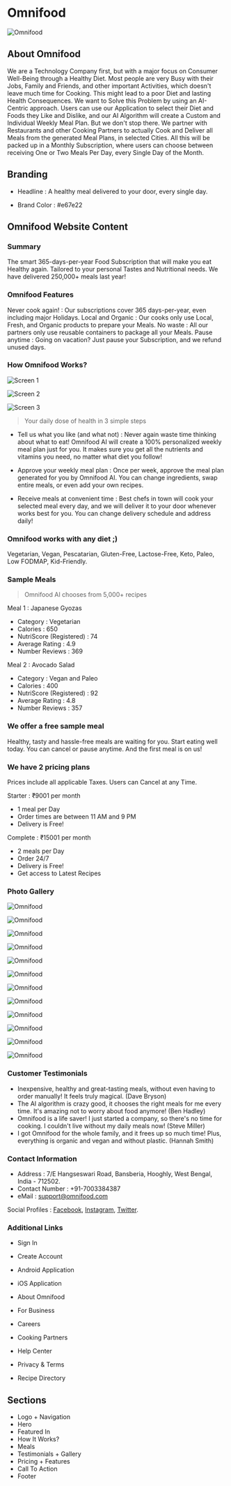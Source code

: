 # Omnifood

![Omnifood](./Preview.png)

## About Omnifood

We are a Technology Company first, but with a major focus on Consumer Well-Being through a Healthy Diet. Most people are very Busy with their Jobs, Family and Friends, and other important Activities, which doesn't leave much time for Cooking. This might lead to a poor Diet and lasting Health Consequences. We want to Solve this Problem by using an AI-Centric approach. Users can use our Application to select their Diet and Foods they Like and Dislike, and our AI Algorithm will create a Custom and Individual Weekly Meal Plan. But we don't stop there. We partner with Restaurants and other Cooking Partners to actually Cook and Deliver all Meals from the generated Meal Plans, in selected Cities. All this will be packed up in a Monthly Subscription, where users can choose between receiving One or Two Meals Per Day, every Single Day of the Month.

## Branding

- Headline : A healthy meal delivered to your door, every single day.

- Brand Color : #e67e22

## Omnifood Website Content

### Summary

The smart 365-days-per-year Food Subscription that will make you eat Healthy again. Tailored to your personal Tastes and Nutritional needs. We have delivered 250,000+ meals last year!

### Omnifood Features

Never cook again! : Our subscriptions cover 365 days-per-year, even including major Holidays.
Local and Organic : Our cooks only use Local, Fresh, and Organic products to prepare your Meals.
No waste : All our partners only use reusable containers to package all your Meals.
Pause anytime : Going on vacation? Just pause your Subscription, and we refund unused days.

### How Omnifood Works?

![Screen 1](./Assets/Images/Application/Application-Screen-1.png)

![Screen 2](./Assets/Images/Application/Application-Screen-2.png)

![Screen 3](./Assets/Images/Application/Application-Screen-3.png)

> Your daily dose of health in 3 simple steps

- Tell us what you like (and what not) : Never again waste time thinking about what to eat! Omnifood AI will create a 100% personalized weekly meal plan just for you. It makes sure you get all the nutrients and vitamins you need, no matter what diet you follow!

- Approve your weekly meal plan : Once per week, approve the meal plan generated for you by Omnifood AI. You can change ingredients, swap entire meals, or even add your own recipes.

- Receive meals at convenient time : Best chefs in town will cook your selected meal every day, and we will deliver it to your door whenever works best for you. You can change delivery schedule and address daily!

### Omnifood works with any diet ;)

Vegetarian,
Vegan,
Pescatarian,
Gluten-Free,
Lactose-Free,
Keto,
Paleo,
Low FODMAP,
Kid-Friendly.

### Sample Meals

> Omnifood AI chooses from 5,000+ recipes

Meal 1 : Japanese Gyozas

- Category : Vegetarian
- Calories : 650
- NutriScore (Registered) : 74
- Average Rating : 4.9
- Number Reviews : 369

Meal 2 : Avocado Salad

- Category : Vegan and Paleo
- Calories : 400
- NutriScore (Registered) : 92
- Average Rating : 4.8
- Number Reviews : 357

### We offer a free sample meal

Healthy, tasty and hassle-free meals are waiting for you. Start eating well today. You can cancel or pause anytime. And the first meal is on us!

### We have 2 pricing plans

Prices include all applicable Taxes. Users can Cancel at any Time.

Starter : ₹9001 per month

- 1 meal per Day
- Order times are between 11 AM and 9 PM
- Delivery is Free!

Complete : ₹15001 per month

- 2 meals per Day
- Order 24/7
- Delivery is Free!
- Get access to Latest Recipes

### Photo Gallery

![Omnifood](./Assets/Images/Gallery/Gallery-1.jpg)

![Omnifood](./Assets/Images/Gallery/Gallery-2.jpg)

![Omnifood](./Assets/Images/Gallery/Gallery-3.jpg)

![Omnifood](./Assets/Images/Gallery/Gallery-4.jpg)

![Omnifood](./Assets/Images/Gallery/Gallery-5.jpg)

![Omnifood](./Assets/Images/Gallery/Gallery-6.jpg)

![Omnifood](./Assets/Images/Gallery/Gallery-7.jpg)

![Omnifood](./Assets/Images/Gallery/Gallery-8.jpg)

![Omnifood](./Assets/Images/Gallery/Gallery-9.jpg)

![Omnifood](./Assets/Images/Gallery/Gallery-10.jpg)

![Omnifood](./Assets/Images/Gallery/Gallery-11.jpg)

![Omnifood](./Assets/Images/Gallery/Gallery-12.jpg)

### Customer Testimonials

- Inexpensive, healthy and great-tasting meals, without even having to order manually! It feels truly magical. (Dave Bryson)
- The AI algorithm is crazy good, it chooses the right meals for me every time. It's amazing not to worry about food anymore! (Ben Hadley)
- Omnifood is a life saver! I just started a company, so there's no time for cooking. I couldn't live without my daily meals now! (Steve Miller)
- I got Omnifood for the whole family, and it frees up so much time! Plus, everything is organic and vegan and without plastic. (Hannah Smith)

### Contact Information

- Address : 7/E Hangseswari Road, Bansberia, Hooghly, West Bengal, India - 712502.
- Contact Number : +91-7003384387
- eMail : support@omnifood.com

Social Profiles : [Facebook](https://www.facebook.com/NitinChakraborty2001/), [Instagram](https://www.instagram.com/NitinChakraborty2001/), [Twitter](https://www.twitter.com/NitinCB2001/).

### Additional Links

- Sign In
- Create Account
- Android Application
- iOS Application

- About Omnifood
- For Business
- Careers
- Cooking Partners

- Help Center
- Privacy & Terms
- Recipe Directory

## Sections

- Logo + Navigation
- Hero
- Featured In
- How It Works?
- Meals
- Testimonials + Gallery
- Pricing + Features
- Call To Action
- Footer
